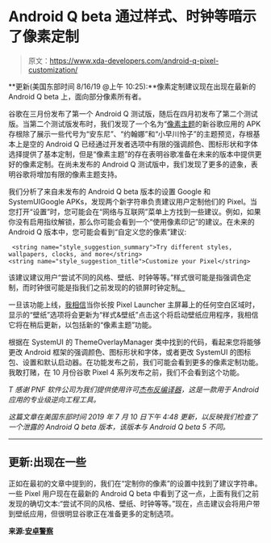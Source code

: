 # Android Q beta 通过样式、时钟等暗示了像素定制

> 原文：<https://www.xda-developers.com/android-q-pixel-customization/>

**更新(美国东部时间 8/16/19 @上午 10:25):**像素定制建议现在出现在最新的 Android Q beta 上，面向部分像素所有者。

谷歌在三月份发布了第一个 Android Q 测试版，随后在四月初发布了第二个测试版。当第二个测试版发布时，我们发现了一个名为“[像素主题](https://www.xda-developers.com/android-q-pixel-themes-google-pixel/)的新谷歌应用的 APK 存根除了展示一些代号为“安东尼”、“约翰娜”和“小早川怜子”的主题预览，存根基本上是空的 Android Q 已经通过开发者选项中有限的强调颜色、图标形状和字体选择提供了基本定制，但是“像素主题”的存在表明谷歌准备在未来的版本中提供更好的像素定制。在尚未发布的 Android Q 测试版中，我们发现了更多的迹象，表明谷歌将增加有限的像素主题支持。

我们分析了来自未发布的 Android Q beta 版本的设置 Google 和 SystemUIGoogle APKs，发现两个新字符串负责建议用户定制他们的 Pixel。当您打开“设置”时，您可能会在“网络与互联网”菜单上方找到一些建议。例如，如果你没有启用指纹解锁，那么你可能会看到一个“使用像素印记”的建议。在未来的 Android Q 版本中，您可能会看到“自定义您的像素”建议:

```
 <string name="style_suggestion_summary">Try different styles, wallpapers, clocks, and more</string>
<string name="style_suggestion_title">Customize your Pixel</string> 
```

该建议建议用户“尝试不同的风格、壁纸、时钟等等。”样式很可能是指强调色定制，而时钟很可能是指我们之前发现的的锁屏时钟定制[。](https://www.xda-developers.com/android-q-lock-screen-clock-customization/)

一旦该功能上线，[我相信](https://twitter.com/MishaalRahman/status/1139203083223949312)当你长按 Pixel Launcher 主屏幕上的任何空白区域时，显示的“壁纸”选项将会更新为“样式&壁纸”点击这个将启动壁纸应用程序，我相信它将在稍后更新，以包括新的“像素主题”功能。

根据在 SystemUI 的 ThemeOverlayManager 类中找到的代码，看起来您将能够更改 Android 框架的强调颜色、图标形状和字体，或者更改 SystemUI 的图标包、设置和默认启动器。在功能发布之前，我们可能会看到更多的像素定制功能。我敢打赌，在 10 月份谷歌 Pixel 4 系列发布之前，我们不会看到这个功能。

*T* *感谢 PNF 软件公司为我们提供使用许可[杰布反编译器](https://www.pnfsoftware.com/?aid=xdadev)，这是一款用于 Android 应用的专业级逆向工程工具。*

*这篇文章在美国东部时间 2019 年 7 月 10 日下午 4:48 更新，以反映我们检查了一个泄露的 Android Q beta 版本，该版本与 Android Q beta 5 不同。*

* * *

## 更新:出现在一些

正如在最初的文章中提到的，我们在“定制你的像素”的设置中找到了建议字符串。一些 Pixel 用户现在在最新的 Android Q beta 中看到了这一点，上面有我们之前发现的确切文本:“尝试不同的风格、壁纸、时钟等等。”现在，点击建议会将用户带到壁纸应用，但很明显谷歌正在准备更多的定制选项。

**来源:[安卓警察](https://www.androidpolice.com/2019/08/16/android-q-custom-styles-clocks/)**